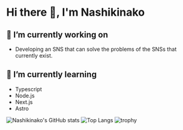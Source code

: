 # Hi there 👋, I'm Nashikinako

## 🔭 I’m currently working on

- Developing an SNS that can solve the problems of the SNSs that currently exist.

## 🌱 I’m currently learning

- Typescript
- Node.js
- Next.js
- Astro

![Nashikinako's GitHub stats](https://github-readme-stats.vercel.app/api?username=nashikinako&theme=ambient_gradient&show_icons=true)
![Top Langs](https://github-readme-stats.vercel.app/api/top-langs/?username=nashikinako&theme=ambient_gradient)
![trophy](https://github-profile-trophy.vercel.app/?username=nashikinako&theme=tokyonight&column=4&margin-w=5&margin-h=5)
